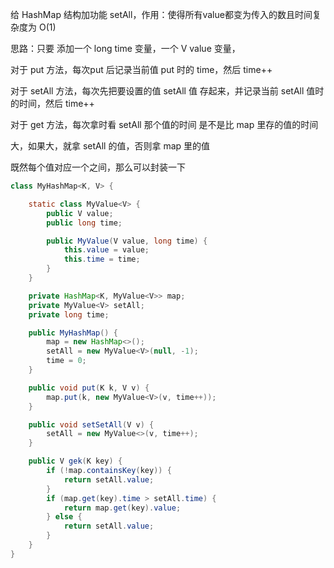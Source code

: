给 HashMap 结构加功能 setAll，作用：使得所有value都变为传入的数且时间复杂度为 O(1)



思路：只要 添加一个 long time 变量，一个 V value 变量，

对于 put 方法，每次put 后记录当前值 put 时的 time，然后 time++

对于 setAll 方法，每次先把要设置的值 setAll 值 存起来，并记录当前 setAll 值时的时间，然后 time++

对于 get 方法，每次拿时看 setAll 那个值的时间 是不是比 map 里存的值的时间

大，如果大，就拿 setAll 的值，否则拿 map 里的值



既然每个值对应一个之间，那么可以封装一下



```java
class MyHashMap<K, V> {

    static class MyValue<V> {
        public V value;
        public long time;

        public MyValue(V value, long time) {
            this.value = value;
            this.time = time;
        }
    }

    private HashMap<K, MyValue<V>> map;
    private MyValue<V> setAll;
    private long time;

    public MyHashMap() {
        map = new HashMap<>();
        setAll = new MyValue<V>(null, -1);
        time = 0;
    }

    public void put(K k, V v) {
        map.put(k, new MyValue<V>(v, time++));
    }

    public void setSetAll(V v) {
        setAll = new MyValue<>(v, time++);
    }

    public V gek(K key) {
        if (!map.containsKey(key)) {
            return setAll.value;
        }
        if (map.get(key).time > setAll.time) {
            return map.get(key).value;
        } else {
            return setAll.value;
        }
    }
}
```

